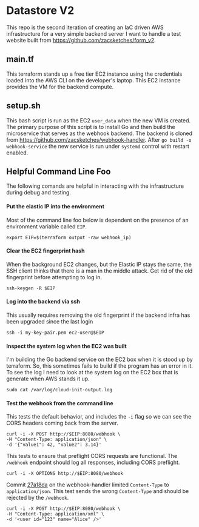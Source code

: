 # Datastore V2
This repo is the second iteration of creating an IaC driven AWS infrastructure for a very simple backend server I want to handle a test website built from https://github.com/zacsketches/form_v2.

## main.tf
This terraform stands up a free tier EC2 instance using the credentials loaded into the AWS CLI on the developer's laptop. This EC2 instance provides the VM for the backend compute.

## setup.sh
This bash script is run as the EC2 `user_data` when the new VM is created. The primary purpose of this script is to install Go and then build the microservice that serves as the webhook backend. The backend is cloned from https://github.com/zacsketches/webhook-handler. After `go build -o webhook-service` the new service is run under `systemd` control with restart enabled.

## Helpful Command Line Foo
The following comands are helpful in interacting with the infrastructure during debug and testing.

#### Put the elastic IP into the environment
Most of the command line foo below is dependent on the presence of an environment variable called `EIP`.
```
export EIP=$(terraform output -raw webhook_ip)
```

#### Clear the EC2 fingerprint hash
When the background EC2 changes, but the Elastic IP stays the same, the SSH client thinks that there is a man in the middle attack. Get rid of the old fingerprint before attempting to log in.
```
ssh-keygen -R $EIP
```

#### Log into the backend via ssh
This usually requires removing the old fingerprint if the backend infra has been upgraded since the last login
```
ssh -i my-key-pair.pem ec2-user@$EIP
```

#### Inspect the system log when the EC2 was built
I'm building the Go backend service on the EC2 box when it is stood up by terraform. So, this sometimes fails to build if the program has an error in it. To see the log I need to look at the system log on the EC2 box that is generate when AWS stands it up. 
```
sudo cat /var/log/cloud-init-output.log
```

#### Test the webhook from the command line
This tests the default behavior, and includes the `-i` flag so we can see the CORS headers coming back from the server.
```
curl -i -X POST http://$EIP:8080/webhook \
-H "Content-Type: application/json" \
-d '{"value1": 42, "value2": 3.14}'
```
This tests to ensure that preflight CORS requests are functional.  The `/webhook` endpoint should log all responses, including CORS preflight.
```
curl -i -X OPTIONS http://$EIP:8080/webhook
```
Commit [27a18da](https://github.com/zacsketches/webhook-handler/commit/27a18da1a8f1fec6e302adc4a4a9852344fbe0b1) on the webhook-handler limited `Content-Type` to `application/json`. This test sends the wrong `Content-Type` and should be rejected by the `/webhook`.
```
curl -i -X POST http://$EIP:8080/webhook \
-H "Content-Type: application/xml" \
-d '<user id="123" name="Alice" />'
```
